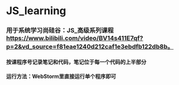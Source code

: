 # JS_learning
### 用于系统学习尚硅谷：JS_高级系列课程 https://www.bilibili.com/video/BV14s411E7qf?p=2&vd_source=f81eae1240d212caf1e3ebdfb122db8b。  
#### 按课程序号记录笔记和代码，笔记位于每一个代码的上半部分
#### 运行方法：WebStorm里直接运行单个程序即可
